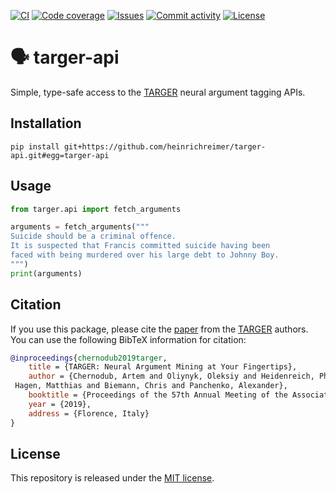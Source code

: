 [![CI](https://img.shields.io/github/workflow/status/heinrichreimer/targer-api/CI?style=flat-square)](https://github.com/heinrichreimer/targer-api/actions?query=workflow%3A"CI")
[![Code coverage](https://img.shields.io/codecov/c/github/heinrichreimer/targer-api?style=flat-square)](https://codecov.io/github/heinrichreimer/targer-api/)
[![Issues](https://img.shields.io/github/issues/heinrichreimer/targer-api?style=flat-square)](https://github.com/heinrichreimer/targer-api/issues)
[![Commit activity](https://img.shields.io/github/commit-activity/m/heinrichreimer/targer-api?style=flat-square)](https://github.com/heinrichreimer/targer-api/commits)
[![License](https://img.shields.io/github/license/heinrichreimer/targer-api?style=flat-square)](LICENSE)

# 🗣️ targer-api

Simple, type-safe access to the [TARGER](https://github.com/webis-de/targer/) neural argument tagging APIs.

## Installation

```shell
pip install git+https://github.com/heinrichreimer/targer-api.git#egg=targer-api
```

## Usage

```python
from targer.api import fetch_arguments

arguments = fetch_arguments("""
Suicide should be a criminal offence. 
It is suspected that Francis committed suicide having been 
faced with being murdered over his large debt to Johnny Boy.
""")
print(arguments)
```

## Citation

If you use this package, please cite the [paper]((https://webis.de/publications.html#bondarenko_2019b))
from the [TARGER](https://github.com/webis-de/targer/) authors. 
You can use the following BibTeX information for citation:

```bibtex
@inproceedings{chernodub2019targer,
    title = {TARGER: Neural Argument Mining at Your Fingertips},
    author = {Chernodub, Artem and Oliynyk, Oleksiy and Heidenreich, Philipp and Bondarenko, Alexander and
 Hagen, Matthias and Biemann, Chris and Panchenko, Alexander},
    booktitle = {Proceedings of the 57th Annual Meeting of the Association of Computational Linguistics (ACL'2019)},
    year = {2019},
    address = {Florence, Italy}
}
```

## License

This repository is released under the [MIT license](LICENSE).
